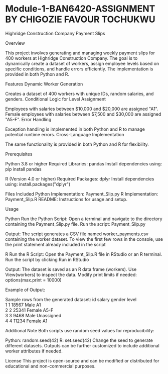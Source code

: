 # Module-1-BAN6420-ASSIGNMENT BY CHIGOZIE FAVOUR TOCHUKWU

Highridge Construction Company Payment Slips

Overview

This project involves generating and managing weekly payment slips for 400 workers at Highridge Construction Company. The goal is to dynamically create a dataset of workers, assign employee levels based on specific conditions, and handle errors efficiently. The implementation is provided in both Python and R.

Features
Dynamic Worker Generation

Creates a dataset of 400 workers with unique IDs, random salaries, and genders.
Conditional Logic for Level Assignment

Employees with salaries between $10,000 and $20,000 are assigned "A1".
Female employees with salaries between $7,500 and $30,000 are assigned "A5-F".
Error Handling

Exception handling is implemented in both Python and R to manage potential runtime errors.
Cross-Language Implementation

The same functionality is provided in both Python and R for flexibility.

Prerequisites

Python 3.8 or higher
Required Libraries:
pandas
Install dependencies using: pip install pandas  

R (Version 4.0 or higher)
Required Packages:
dplyr
Install dependencies using: install.packages("dplyr")  

Files Included
Python Implementation: Payment_Slip.py
R Implementation: Payment_Slip.R
README: Instructions for usage and setup.


Usage

Python
Run the Python Script:
Open a terminal and navigate to the directory containing the Payment_Slip.py file.
Run the script: Payment_Slip.py  

Output:
The script generates a CSV file named worker_payments.csv containing the worker dataset.
To view the first few rows in the console, use the print statement already included in the script



R
Run the R Script:
Open the Payment_Slip.R file in RStudio or an R terminal.
Run the script by clicking Run in RStudio

Output: The dataset is saved as an R data frame (workers).
Use View(workers) to inspect the data.
Modify print limits if needed: options(max.print = 10000)  


Example of Output:

Sample rows from the generated dataset:
   id  salary gender    level  
1   1  18567   Male      A1  
2   2  25341 Female    A5-F  
3   3   9468   Male Unassigned  
4   4  11234 Female      A1  


Additional Note
Both scripts use random seed values for reproducibility:

Python: random.seed(42)
R: set.seed(42)
Change the seed to generate different datasets.
Outputs can be further customized to include additional worker attributes if needed.

License
This project is open-source and can be modified or distributed for educational and non-commercial purposes.








